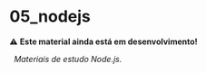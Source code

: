 # 05_nodejs
:warning: **Este material ainda está em desenvolvimento!**

&nbsp;
*Materiais de estudo Node.js.*
